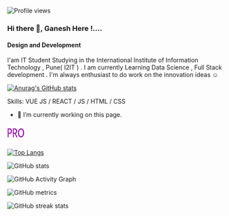 ![Profile views](https://gpvc.arturio.dev/Ganesh07) 
### Hi there 👋, Ganesh Here !....
#### Design and Development 
I'am IT Student Studying in the International Institute of Information Technology , Pune( I2IT ) . I am currently Learning Data Science , Full Stack development . I'm always enthusiast to do work on the innovation ideas ☺️

[![Anurag's GitHub stats](https://github-readme-stats.vercel.app/api?username=Ganesh07)](https://github.com/anuraghazra/github-readme-stats)





Skills: VUE JS / REACT / JS / HTML / CSS

- 🔭 I’m currently working on this page. 



<a href='https://github.com/pricing'><img src='https://raw.githubusercontent.com/acervenky/animated-github-badges/master/assets/pro.gif' width='40' height='40'></a> 



[![Top Langs](https://github-readme-stats.vercel.app/api/top-langs/?username=Ganesh07)](https://github.com/anuraghazra/github-readme-stats)

![GitHub stats](https://github-readme-stats.vercel.app/api?username=Ganesh07&show_icons=true)  

![GitHub Activity Graph](https://activity-graph.herokuapp.com/graph?username=Ganesh07)  

![GitHub metrics](https://metrics.lecoq.io/Ganesh07)  

![GitHub streak stats](https://github-readme-streak-stats.herokuapp.com/?user=Ganesh07)  

 



<!--
**Gsdhumal07/Gsdhumal07** is a ✨ _special_ ✨ repository because its `README.md` (this file) appears on your GitHub profile.

Here are some ideas to get you started:

- 🔭 I’m currently working on ...
- 🌱 I’m currently learning ...
- 👯 I’m looking to collaborate on ...
- 🤔 I’m looking for help with ...
- 💬 Ask me about ...
- 📫 How to reach me: ...
- 😄 Pronouns: ...
- ⚡ Fun fact: ...
-->
